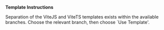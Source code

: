 **Template Instructions**

Separation of the ViteJS and ViteTS templates exists within the available branches. Choose the relevant branch, then choose `Use Template'.